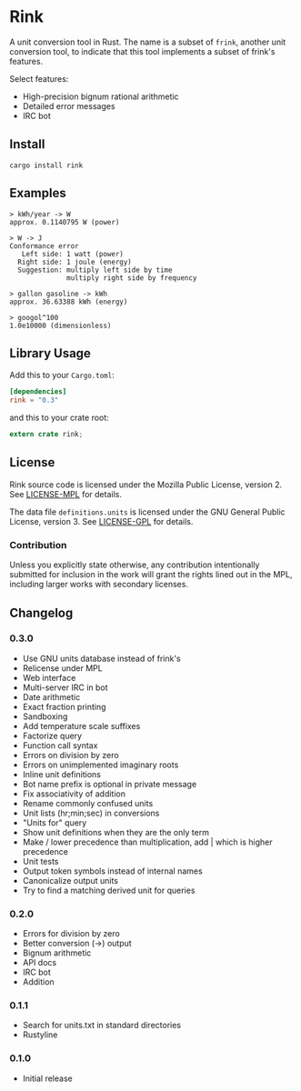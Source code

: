 # Rink

A unit conversion tool in Rust. The name is a subset of `frink`,
another unit conversion tool, to indicate that this tool implements a
subset of frink's features.

Select features:
- High-precision bignum rational arithmetic
- Detailed error messages
- IRC bot

## Install

`cargo install rink`

## Examples

```
> kWh/year -> W
approx. 0.1140795 W (power)
```

```
> W -> J
Conformance error
   Left side: 1 watt (power)
  Right side: 1 joule (energy)
  Suggestion: multiply left side by time
              multiply right side by frequency
```

```
> gallon gasoline -> kWh
approx. 36.63388 kWh (energy)
```

```
> googol^100
1.0e10000 (dimensionless)
```

## Library Usage

Add this to your `Cargo.toml`:

```toml
[dependencies]
rink = "0.3"
```

and this to your crate root:

```rust
extern crate rink;
```

## License

Rink source code is licensed under the Mozilla Public License, version
2. See [LICENSE-MPL](./LICENSE-MPL) for details.

The data file `definitions.units` is licensed under the GNU General
Public License, version 3. See [LICENSE-GPL](./LICENSE-GPL) for details.

### Contribution

Unless you explicitly state otherwise, any contribution intentionally
submitted for inclusion in the work will grant the rights lined out in
the MPL, including larger works with secondary licenses.

## Changelog

### 0.3.0
- Use GNU units database instead of frink's
- Relicense under MPL
- Web interface
- Multi-server IRC in bot
- Date arithmetic
- Exact fraction printing
- Sandboxing
- Add temperature scale suffixes
- Factorize query
- Function call syntax
- Errors on division by zero
- Errors on unimplemented imaginary roots
- Inline unit definitions
- Bot name prefix is optional in private message
- Fix associativity of addition
- Rename commonly confused units
- Unit lists (hr;min;sec) in conversions
- "Units for" query
- Show unit definitions when they are the only term
- Make / lower precedence than multiplication, add | which is higher
  precedence
- Unit tests
- Output token symbols instead of internal names
- Canonicalize output units
- Try to find a matching derived unit for queries

### 0.2.0
- Errors for division by zero
- Better conversion (->) output
- Bignum arithmetic
- API docs
- IRC bot
- Addition

### 0.1.1
- Search for units.txt in standard directories
- Rustyline

### 0.1.0
- Initial release
